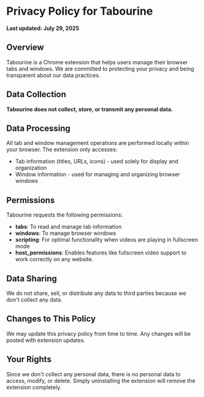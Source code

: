 # Privacy Policy for Tabourine

**Last updated: July 29, 2025**

## Overview

Tabourine is a Chrome extension that helps users manage their browser tabs and windows. We are committed to protecting your privacy and being transparent about our data practices.

## Data Collection

**Tabourine does not collect, store, or transmit any personal data.**

## Data Processing

All tab and window management operations are performed locally within your browser. The extension only accesses:

- Tab information (titles, URLs, icons) - used solely for display and organization
- Window information - used for managing and organizing browser windows

## Permissions

Tabourine requests the following permissions:

- **tabs**: To read and manage tab information
- **windows**: To manage browser windows
- **scripting**: For optimal functionality when videos are playing in fullscreen mode
- **host_permissions**: Enables features like fullscreen video support to work correctly on any website.

## Data Sharing

We do not share, sell, or distribute any data to third parties because we don't collect any data.

## Changes to This Policy

We may update this privacy policy from time to time. Any changes will be posted with extension updates.

## Your Rights

Since we don't collect any personal data, there is no personal data to access, modify, or delete. Simply uninstalling the extension will remove the extension completely.
